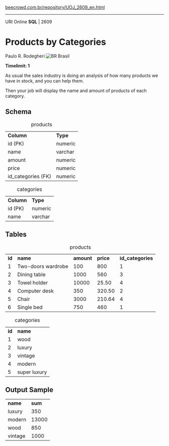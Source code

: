 <p><a href="https://www.beecrowd.com.br/repository/UOJ_2609_en.html">beecrowd.com.br/repository/UOJ_2609_en.html</a></p><hr>
                                  <div>
                                    <span>URI Online <strong>SQL</strong> | 2609 </span>
                                    <h1>Products by Categories</h1>
                                    <div>
                                      <p>Paulo R. Rodegheri <img src="https://resources.beecrowd.com.br/gallery/images/flags/br.gif" alt="BR"> Brasil</p>
                                    </div>
                                    <strong>Timelimit: 1</strong>
                                  </div>
                                  <div>
                                  <div>
                                    <p>As usual the sales industry is doing an analysis of how many products we have in stock, and you can help them.</p>
                                    <p>Then your job will display the name and amount of products of each category.</p>
                                  </div>
                                  <div>
                                  <h2>Schema</h2>
                                  <div>
                                  <table>
                                  <caption>products</caption>
                                  <tbody><tr>
                                  <td><strong>Column</strong></td>
                                  <td><strong>Type</strong></td>
                                </tr>
                                <tr>
                                  <td>id (PK)</td>
                                  <td>numeric</td>
                                </tr>
                                <tr>
                                  <td>name</td>
                                  <td>varchar</td>
                                </tr>
                                <tr>
                                  <td>amount</td>
                                  <td>numeric</td>
                                </tr>
                                <tr>
                                  <td>price</td>
                                  <td>numeric</td>
                                </tr>
                                <tr>
                                  <td>id_categories (FK)</td>
                                  <td>numeric</td>
                                </tr>
                              </tbody></table>
                              <table>
                              <caption>categories</caption>
                              <tbody><tr>
                              <td><strong>Column</strong></td>
                              <td><strong>Type</strong></td>
                            </tr>
                            <tr>
                              <td>id (PK)</td>
                              <td>numeric</td>
                            </tr>
                            <tr>
                              <td>name</td>
                              <td>varchar</td>
                            </tr>
                          </tbody></table>
                        </div>
                      </div>
                      <div>
                      <h2>Tables</h2>
                      <div>
                      <table>
                      <caption>products</caption>
                      <tbody><tr>
                      <td><strong>id</strong></td>
                      <td><strong>name</strong></td>
                      <td><strong>amount</strong></td>
                      <td><strong>price</strong></td>
                      <td><strong>id_categories</strong></td>
                    </tr>
                    <tr>
                      <td>1</td>
                      <td>Two-doors wardrobe</td>
                      <td>100</td>
                      <td>800</td>
                      <td>1</td>
                    </tr>
                    <tr>
                      <td>2</td>
                      <td>Dining table</td>
                      <td>1000</td>
                      <td>560</td>
                      <td>3</td>
                    </tr>
                    <tr>
                      <td>3</td>
                      <td>Towel holder</td>
                      <td>10000</td>
                      <td>25.50</td>
                      <td>4</td>
                    </tr>
                    <tr>
                      <td>4</td>
                      <td>Computer desk</td>
                      <td>350</td>
                      <td>320.50</td>
                      <td>2</td>
                    </tr>
                    <tr>
                      <td>5</td>
                      <td>Chair</td>
                      <td>3000</td>
                      <td>210.64</td>
                      <td>4</td>
                    </tr>
                    <tr>
                      <td>6</td>
                      <td>Single bed</td>
                      <td>750</td>
                      <td>460</td>
                      <td>1</td>
                    </tr>
                  </tbody></table>
                  <table>
                  <caption>categories</caption>
                  <tbody><tr>
                  <td><strong>id</strong></td>
                  <td><strong>name</strong></td>
                </tr>
                <tr>
                  <td>1</td>
                  <td>wood</td>
                </tr>
                <tr>
                  <td>2</td>
                  <td>luxury</td>
                </tr>
                <tr>
                  <td>3</td>
                  <td>vintage</td>
                </tr>
                <tr>
                  <td>4</td>
                  <td>modern</td>
                </tr>
                <tr>
                  <td>5</td>
                  <td>super luxury</td>
                </tr>
              </tbody></table>
            </div>
          </div>
          <div>
          <h2>Output Sample</h2>
          <div>
          <table>
          <tbody><tr>
          <td><strong>name</strong></td>
          <td><strong>sum</strong></td>
        </tr>
        <tr>
          <td>luxury</td>
          <td>350</td>
        </tr>
        <tr>
          <td>modern</td>
          <td>13000</td>
        </tr>
        <tr>
          <td>wood</td>
          <td>850</td>
        </tr>
        <tr>
          <td>vintage</td>
          <td>1000</td>
        </tr>
      </tbody></table>
    </div>
  </div>
  <p>
  </p>
</div>